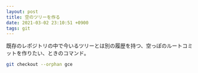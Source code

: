 ```yaml
---
layout: post
title: 空のツリーを作る
date: 2021-03-02 23:10:51 +0900
tags: git
---
```


既存のレポジトリの中で今いるツリーとは別の履歴を持つ、空っぽのルートコミットを作りたい、ときのコマンド。

```bash
git checkout --orphan gce
```
